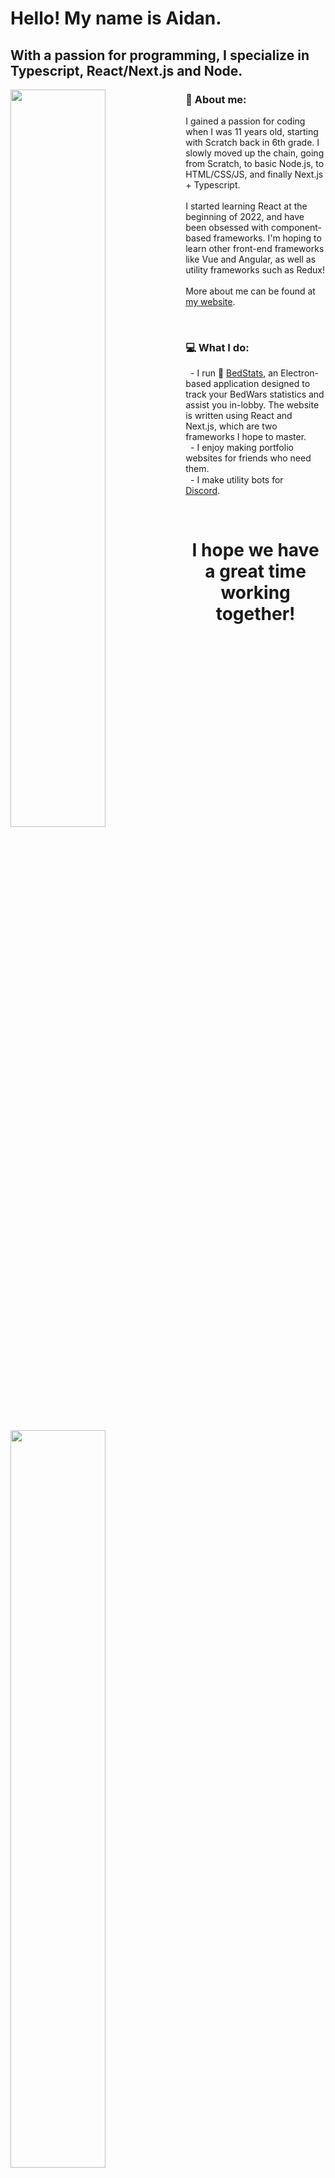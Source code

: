 # Hello! My name is Aidan.
## With a passion for programming, I specialize in Typescript, React/Next.js and Node.

<img align="left" width="55%" src="https://cdn.discordapp.com/attachments/754616491751637013/973435370656129044/unknown.png"/>

<h3 align="left">
  🙂 About me:
</h3>
<p align="left">
I gained a passion for coding when I was 11 years old, starting with Scratch back in 6th grade. I slowly moved up the chain, going from Scratch, to basic Node.js, to HTML/CSS/JS, and finally Next.js + Typescript. <br><br>
I started learning React at the beginning of 2022, and have been obsessed with component-based frameworks. I'm hoping to learn other front-end frameworks like Vue and Angular, as well as utility frameworks such as Redux! <br><br>
More about me can be found at <a href="https://aidanhsiao.com">my website</a>.
</p>

<br>

<img align="left" width="55%" src="https://i.ibb.co/CJHdV0v/Screen-Shot-2022-05-09-at-8-20-22-PM.png"/>

### 💻 What I do:
&nbsp;&nbsp;- I run 🛌 <a href="https://bedstats-site.vercel.app">BedStats</a>, an Electron-based application designed to track your BedWars
statistics and assist you in-lobby. The website is written using React and Next.js, which are two frameworks I hope to master.<br>
&nbsp;&nbsp;- I enjoy making portfolio websites for friends who need them.<br>
&nbsp;&nbsp;- I make utility bots for <img src="https://logodownload.org/wp-content/uploads/2017/11/discord-logo-4-1.png" width="15" height="15"/> <a href="https://discord.com">Discord</a>.

<br>
<h1 align="center">I hope we have a great time working together!</h1>
